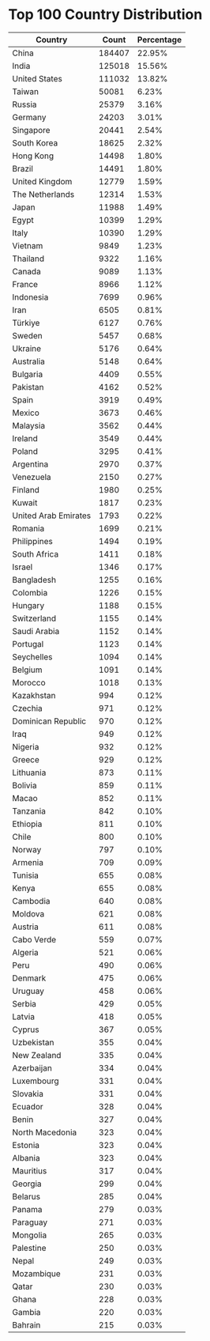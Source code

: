 # Top 100 Country Distribution
| Country | Count | Percentage |
|----|----|----|
| China | 184407 | 22.95% |
| India | 125018 | 15.56% |
| United States | 111032 | 13.82% |
| Taiwan | 50081 | 6.23% |
| Russia | 25379 | 3.16% |
| Germany | 24203 | 3.01% |
| Singapore | 20441 | 2.54% |
| South Korea | 18625 | 2.32% |
| Hong Kong | 14498 | 1.80% |
| Brazil | 14491 | 1.80% |
| United Kingdom | 12779 | 1.59% |
| The Netherlands | 12314 | 1.53% |
| Japan | 11988 | 1.49% |
| Egypt | 10399 | 1.29% |
| Italy | 10390 | 1.29% |
| Vietnam | 9849 | 1.23% |
| Thailand | 9322 | 1.16% |
| Canada | 9089 | 1.13% |
| France | 8966 | 1.12% |
| Indonesia | 7699 | 0.96% |
| Iran | 6505 | 0.81% |
| Türkiye | 6127 | 0.76% |
| Sweden | 5457 | 0.68% |
| Ukraine | 5176 | 0.64% |
| Australia | 5148 | 0.64% |
| Bulgaria | 4409 | 0.55% |
| Pakistan | 4162 | 0.52% |
| Spain | 3919 | 0.49% |
| Mexico | 3673 | 0.46% |
| Malaysia | 3562 | 0.44% |
| Ireland | 3549 | 0.44% |
| Poland | 3295 | 0.41% |
| Argentina | 2970 | 0.37% |
| Venezuela | 2150 | 0.27% |
| Finland | 1980 | 0.25% |
| Kuwait | 1817 | 0.23% |
| United Arab Emirates | 1793 | 0.22% |
| Romania | 1699 | 0.21% |
| Philippines | 1494 | 0.19% |
| South Africa | 1411 | 0.18% |
| Israel | 1346 | 0.17% |
| Bangladesh | 1255 | 0.16% |
| Colombia | 1226 | 0.15% |
| Hungary | 1188 | 0.15% |
| Switzerland | 1155 | 0.14% |
| Saudi Arabia | 1152 | 0.14% |
| Portugal | 1123 | 0.14% |
| Seychelles | 1094 | 0.14% |
| Belgium | 1091 | 0.14% |
| Morocco | 1018 | 0.13% |
| Kazakhstan | 994 | 0.12% |
| Czechia | 971 | 0.12% |
| Dominican Republic | 970 | 0.12% |
| Iraq | 949 | 0.12% |
| Nigeria | 932 | 0.12% |
| Greece | 929 | 0.12% |
| Lithuania | 873 | 0.11% |
| Bolivia | 859 | 0.11% |
| Macao | 852 | 0.11% |
| Tanzania | 842 | 0.10% |
| Ethiopia | 811 | 0.10% |
| Chile | 800 | 0.10% |
| Norway | 797 | 0.10% |
| Armenia | 709 | 0.09% |
| Tunisia | 655 | 0.08% |
| Kenya | 655 | 0.08% |
| Cambodia | 640 | 0.08% |
| Moldova | 621 | 0.08% |
| Austria | 611 | 0.08% |
| Cabo Verde | 559 | 0.07% |
| Algeria | 521 | 0.06% |
| Peru | 490 | 0.06% |
| Denmark | 475 | 0.06% |
| Uruguay | 458 | 0.06% |
| Serbia | 429 | 0.05% |
| Latvia | 418 | 0.05% |
| Cyprus | 367 | 0.05% |
| Uzbekistan | 355 | 0.04% |
| New Zealand | 335 | 0.04% |
| Azerbaijan | 334 | 0.04% |
| Luxembourg | 331 | 0.04% |
| Slovakia | 331 | 0.04% |
| Ecuador | 328 | 0.04% |
| Benin | 327 | 0.04% |
| North Macedonia | 323 | 0.04% |
| Estonia | 323 | 0.04% |
| Albania | 323 | 0.04% |
| Mauritius | 317 | 0.04% |
| Georgia | 299 | 0.04% |
| Belarus | 285 | 0.04% |
| Panama | 279 | 0.03% |
| Paraguay | 271 | 0.03% |
| Mongolia | 265 | 0.03% |
| Palestine | 250 | 0.03% |
| Nepal | 249 | 0.03% |
| Mozambique | 231 | 0.03% |
| Qatar | 230 | 0.03% |
| Ghana | 228 | 0.03% |
| Gambia | 220 | 0.03% |
| Bahrain | 215 | 0.03% |
